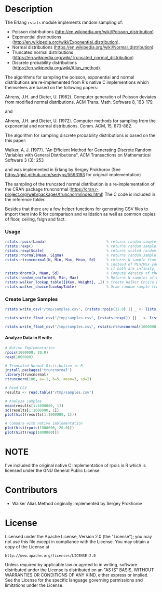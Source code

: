 # Description

The Erlang ```rstats``` module implements random sampling of:

* Poisson distributions (http://en.wikipedia.org/wiki/Poisson_distribution)
* Exponential distributions (http://en.wikipedia.org/wiki/Exponential_distribution),
* Normal distributions (https://en.wikipedia.org/wiki/Normal_distribution)
* Truncated normal distributions (https://en.wikipedia.org/wiki/Truncated_normal_distribution)
* Discrete probability distributions (https://en.wikipedia.org/wiki/Alias_method).

The algorithms for sampling the poisson, exponential and normal distributions are re-implemented from R's native C implementions which
themselves are based on the following papers:

Ahrens, J.H. and Dieter, U. (1982). Computer generation of Poisson deviates from modified normal distributions.
ACM Trans. Math. Software 8, 163-179.

and

Ahrens, J.H. and Dieter, U. (1972). Computer methods for sampling from the exponential and normal distributions.
Comm. ACM, 15, 873-882.

The algorithm for sampling discrete probability distributions is based on the this paper:

Walker, A. J. (1977). "An Efficient Method for Generating Discrete Random Variables with General Distributions".
ACM Transactions on Mathematical Software 3 (3): 253

and was implemented in Erlang by Sergey Prokhorov (See https://gist.github.com/seriyps/5593193 for original implementation)

The sampling of the truncated normal distribution is a re-implementation of the CRAN package truncnormal (https://cran.r-project.org/web/packages/truncnorm/index.html)
The C code is included in the reference folder.

Besides that there are a few helper functions for generating CSV files to import them into R for
comparison and validation as well as common copies of floor, ceiling, fsign and fact.


### Usage

```erlang
rstats:rpois(Lamda)                            % returns random sample from Poisson distribution
rstats:rexp()                                  % returns random sample from Exponential Distribution
rstats:rexp(Scale)                             % returns scaled random sample from Exponential Distribution
rstats:rnormal(Mean, Sigma)                    % returns random sample from Normal Distribution
rstats:rtruncnormal(N, Min, Max, Mean, Sd)     % returns N sample from truncated normal distribution
                                               % instead of Min/Max you can use the atom infinity
                                               % if both are infinity, the regular normal distribution is sampled
rstats:dnorm(X, Mean, Sd)                      % Compute density of the normal distribution
rstats:random_uniform(N, Min, Max)             % Returns N samples of uniform distribution within range (fast)
rstats:walker_lookup_table([{Key, Weight}, …]) % Create Walker Choice Lookup Table
rstats:walker_choice(LookupTable)              % Draw random sample from weighted distribution
```

### Create Large Samples

```erlang
rstats:write_csv("/tmp/samples.csv", [rstats:rpois(32.0) || _ <- lists:seq(1,1000000)]).

rstats:write_float_csv("/tmp/samples.csv", [rstats:rexp()) || _ <- lists:seq(1,1000000)]).

rstats:write_float_csv("/tmp/samples.csv", rstats:rtruncnormal(1000000, 1, 23, 7, 3)).
```

#### Analyze Data in R with:

```R
# Native Implementation
rpois(1000000, 20.0)
rexp(1000000)

# Truncated Normal Distribution in R
install.packages('truncnormal')
library(truncnormal)
rtruncnorm(100, a=-1, b=5, mean=3, sd=2)

# Read CSV
results <- read.table("/tmp/samples.csv")

# Analyze Samples
mean(results[1:1000000, 1])
sd(results[1:1000000, 1])
plot(hist(results[1:1000000, 1]))

# Compare with native implementation
plot(hist(rpois(1000000, 20.0)))
plot(hist(rexp(1000000)))
```

# NOTE

I've included the original native C implementation of rpois in R which is licensed under the GNU General Public License

# Contributors

* Walker Alias Method originally implemented by Sergey Prokhorov

# License

Licensed under the Apache License, Version 2.0 (the "License");
you may not use this file except in compliance with the License.
You may obtain a copy of the License at

    http://www.apache.org/licenses/LICENSE-2.0

Unless required by applicable law or agreed to in writing, software
distributed under the License is distributed on an "AS IS" BASIS,
WITHOUT WARRANTIES OR CONDITIONS OF ANY KIND, either express or implied.
See the License for the specific language governing permissions and
limitations under the License.
